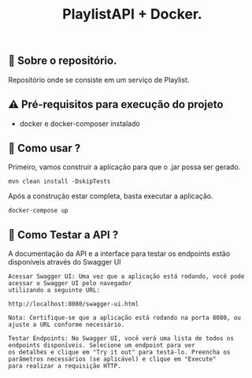 <br>
<h1 align="center">
PlaylistAPI + Docker.
</h1>
<br>

## 💬 Sobre o repositório.

Repositório onde se consiste em um serviço de Playlist.
## ⚠ Pré-requisitos para execução do projeto

* docker e docker-composer instalado

## 📌 Como usar ?
Primeiro, vamos construir a aplicação para que o .jar possa ser gerado.
```
mvn clean install -DskipTests
```
Após a construção estar completa, basta executar a aplicação.
```
docker-compose up
```
## 🧪 Como Testar a API ?
A documentação da API e a interface para testar os endpoints estão disponíveis através do Swagger UI
```
Acessar Swagger UI: Uma vez que a aplicação está rodando, você pode acessar o Swagger UI pelo navegador 
utilizando a seguinte URL:

http://localhost:8080/swagger-ui.html

Nota: Certifique-se que a aplicação está rodando na porta 8080, ou ajuste a URL conforme necessário.
```

```
Testar Endpoints: No Swagger UI, você verá uma lista de todos os endpoints disponíveis. Selecione um endpoint para ver
os detalhes e clique em "Try it out" para testá-lo. Preencha os parâmetros necessários (se aplicável) e clique em "Execute"
para realizar a requisição HTTP.
```
